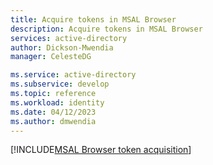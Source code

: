 ```yaml
---
title: Acquire tokens in MSAL Browser
description: Acquire tokens in MSAL Browser
services: active-directory
author: Dickson-Mwendia
manager: CelesteDG

ms.service: active-directory
ms.subservice: develop
ms.topic: reference
ms.workload: identity
ms.date: 04/12/2023
ms.author: dmwendia
---
```


[!INCLUDE[MSAL Browser token acquisition](~/msal-browser/docs/includes/acquire-token.md)]